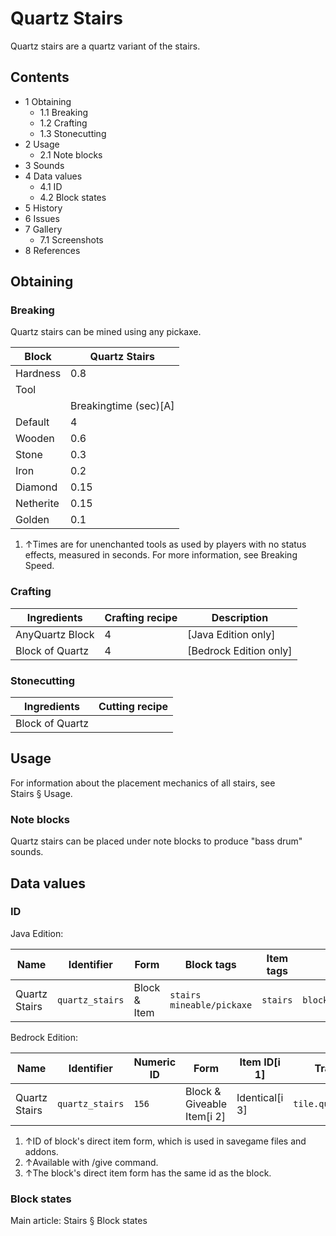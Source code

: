 # Quartz Stairs
Quartz stairs are a quartz variant of the stairs.

## Contents
- 1 Obtaining
	- 1.1 Breaking
	- 1.2 Crafting
	- 1.3 Stonecutting
- 2 Usage
	- 2.1 Note blocks
- 3 Sounds
- 4 Data values
	- 4.1 ID
	- 4.2 Block states
- 5 History
- 6 Issues
- 7 Gallery
	- 7.1 Screenshots
- 8 References

## Obtaining
### Breaking
Quartz stairs can be mined using any pickaxe.

| Block     | Quartz Stairs         |
|-----------|-----------------------|
| Hardness  | 0.8                   |
| Tool      |                       |
|           | Breakingtime (sec)[A] |
| Default   | 4                     |
| Wooden    | 0.6                   |
| Stone     | 0.3                   |
| Iron      | 0.2                   |
| Diamond   | 0.15                  |
| Netherite | 0.15                  |
| Golden    | 0.1                   |

1. ↑Times are for unenchanted tools as used by players with no status effects, measured in seconds. For more information, see Breaking Speed.

### Crafting
| Ingredients     | Crafting recipe | Description              |
|-----------------|-----------------|--------------------------|
| AnyQuartz Block | 4               | ‌[Java Edition  only]    |
| Block of Quartz | 4               | ‌[Bedrock Edition  only] |

### Stonecutting
| Ingredients     | Cutting recipe |
|-----------------|----------------|
| Block of Quartz |                |

## Usage
For information about the placement mechanics of all stairs, see Stairs § Usage.

### Note blocks
Quartz stairs can be placed under note blocks to produce "bass drum" sounds.

## Data values
### ID
Java Edition:

| Name          | Identifier      | Form         | Block tags                      | Item tags | Translation key                 |
|---------------|-----------------|--------------|---------------------------------|-----------|---------------------------------|
| Quartz Stairs | `quartz_stairs` | Block & Item | `stairs`<br/>`mineable/pickaxe` | `stairs`  | `block.minecraft.quartz_stairs` |

Bedrock Edition:

| Name          | Identifier      | Numeric ID | Form                       | Item ID[i 1]   | Translation key           |
|---------------|-----------------|------------|----------------------------|----------------|---------------------------|
| Quartz Stairs | `quartz_stairs` | `156`      | Block & Giveable Item[i 2] | Identical[i 3] | `tile.quartz_stairs.name` |

1. ↑ID of block's direct item form, which is used in savegame files and addons.
2. ↑Available with /give command.
3. ↑The block's direct item form has the same id as the block.

### Block states
Main article: Stairs § Block states

